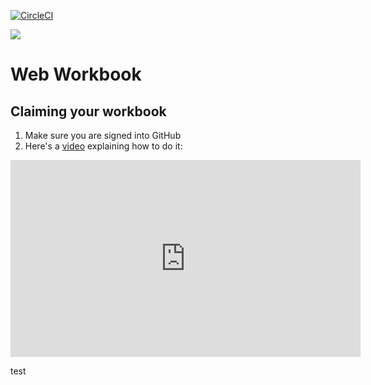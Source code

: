 [![CircleCI](https://circleci.com/gh/AustinCodingAcademy/web-workbook.svg?style=svg)](https://circleci.com/gh/AustinCodingAcademy/web-workbook)

![](https://raw.githubusercontent.com/AustinCodingAcademy/campus-manager/develop/public/img/aca-logo-header.png)

# Web Workbook

## Claiming your workbook
1. Make sure you are signed into GitHub
1. Here's a [video](https://www.youtube.com/embed/CtKQdoHjt6M) explaining how to do it:

<iframe width="560" height="315" src="https://www.youtube.com/embed/CtKQdoHjt6M" frameborder="0" allowfullscreen></iframe>

test
